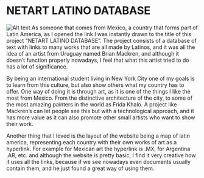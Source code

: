 # NETART LATINO DATABASE
![Alt text](https://d1v7jayx2s9clc.cloudfront.net/user/pages/55.netart-latino-database/47357602-7552d980-d6c7-11e8-90d0-491c47344d00.png)
As someone that comes from Mexico, a country that forms part of Latin America, as I opened the link I was instantly drawn to the title of this project “NETART LATINO DATABASE”. The project consists of a database of text with links to many works that are all made by Latinos, and it was all the idea of an artist from Uruguay named Brian Mackren, and although it doesn’t function properly nowadays, I feel that what this artist tried to do has a lot of significance.

By being an international student living in New York City one of my goals is to learn from this culture, but also show others what my country has to offer. One way of doing it is through art, as it is one of the things I like the most from Mexico. From the distinctive architecture of the city, to some of the most amazing painters in the world as Frida Khalo. A project like Mackren’s can let people see this but with a technological approach, and it has more value as it can also promote other small artists who want to show their work. 

Another thing that I loved is the layout of the website being a map of latin america, representing each country with their own works of art as a hyperlink. For example for Mexican art the hyperlink is .MX, for Argentina .AR, etc. and although the website is pretty basic, I find it very creative how it uses all the links, because if we see nowadays even documents usually contain them, and he just found a great way of using them.
